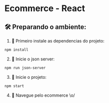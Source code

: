 # Ecommerce - React

## 🛠️ Preparando o ambiente:

1. 🔮 Primeiro instale as dependencias do projeto:

```bash
npm install
```

2. 🤯 Inicie o json server:

```bash
npm run json-server
```

3. 🚧 Inicie o projeto:

```bash
npm start
```

4. 🚀 Navegue pelo ecommerce \o/
